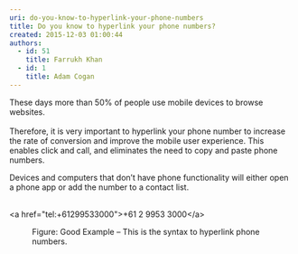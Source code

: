 ```yaml
---
uri: do-you-know-to-hyperlink-your-phone-numbers
title: Do you know to hyperlink your phone numbers?
created: 2015-12-03 01:00:44
authors:
  - id: 51
    title: Farrukh Khan
  - id: 1
    title: Adam Cogan
---
```





<span class='intro'> These days more than 50% of people use mobile devices to browse websites.<br><br>Therefore,&#160;it is very important to hyperlink your phone number to increase the rate of conversion and improve the&#160;mobile user experience. This enables click and call, and eliminates the need to copy and paste phone numbers. </span>

<p></p>​Devices an​d computers that don’t have phone functionality will either open a phone app or add the number to a contact list. <br><br><p class="ssw15-rteElement-CodeArea">&lt;a href=&quot;tel&#58;+61299533000&quot;&gt;+61 2 9953 3000&lt;/a&gt;</p><dd class="ssw15-rteElement-FigureGood">Figure&#58; Good Example – This is the syntax to hyperlink phone numbers.<br></dd>


